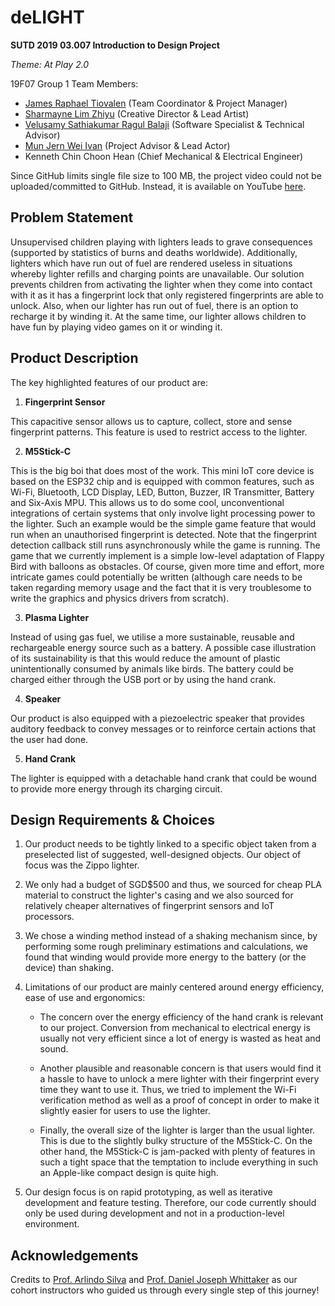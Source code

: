 # deLIGHT
**SUTD 2019 03.007 Introduction to Design Project**

_Theme: At Play 2.0_

19F07 Group 1 Team Members:
- [James Raphael Tiovalen](https://github.com/jamestiotio) (Team Coordinator & Project Manager)
- [Sharmayne Lim Zhiyu](https://github.com/sl194) (Creative Director & Lead Artist)
- [Velusamy Sathiakumar Ragul Balaji](https://github.com/ragulbalaji) (Software Specialist & Technical Advisor)
- [Mun Jern Wei Ivan](https://github.com/monkeychimpanzee) (Project Advisor & Lead Actor)
- Kenneth Chin Choon Hean (Chief Mechanical & Electrical Engineer)

Since GitHub limits single file size to 100 MB, the project video could not be uploaded/committed to GitHub. Instead, it is available on YouTube [here](https://youtu.be/HanKIdMyvy4).

## Problem Statement

Unsupervised children playing with lighters leads to grave consequences (supported by statistics of burns and deaths worldwide). Additionally, lighters which have run out of fuel are rendered useless in situations whereby lighter refills and charging points are unavailable. Our solution prevents children from activating the lighter when they come into contact with it as it has a fingerprint lock that only registered fingerprints are able to unlock. Also, when our lighter has run out of fuel, there is an option to recharge it by winding it. At the same time, our lighter allows children to have fun by playing video games on it or winding it.

## Product Description

The key highlighted features of our product are:

1. **Fingerprint Sensor**

This capacitive sensor allows us to capture, collect, store and sense fingerprint patterns. This feature is used to restrict access to the lighter.

2. **M5Stick-C**

This is the big boi that does most of the work. This mini IoT core device is based on the ESP32 chip and is equipped with common features, such as Wi-Fi, Bluetooth, LCD Display, LED, Button, Buzzer, IR Transmitter, Battery and Six-Axis MPU. This allows us to do some cool, unconventional integrations of certain systems that only involve light processing power to the lighter. Such an example would be the simple game feature that would run when an unauthorised fingerprint is detected. Note that the fingerprint detection callback still runs asynchronously while the game is running. The game that we currently implement is a simple low-level adaptation of Flappy Bird with balloons as obstacles. Of course, given more time and effort, more intricate games could potentially be written (although care needs to be taken regarding memory usage and the fact that it is very troublesome to write the graphics and physics drivers from scratch).

3. **Plasma Lighter**

Instead of using gas fuel, we utilise a more sustainable, reusable and rechargeable energy source such as a battery. A possible case illustration of its sustainability is that this would reduce the amount of plastic unintentionally consumed by animals like birds. The battery could be charged either through the USB port or by using the hand crank.

4. **Speaker**

Our product is also equipped with a piezoelectric speaker that provides auditory feedback to convey messages or to reinforce certain actions that the user had done.

5. **Hand Crank**

The lighter is equipped with a detachable hand crank that could be wound to provide more energy through its charging circuit.

## Design Requirements & Choices

1. Our product needs to be tightly linked to a specific object taken from a preselected list of suggested, well-designed objects. Our object of focus was the Zippo lighter.

2. We only had a budget of SGD$500 and thus, we sourced for cheap PLA material to construct the lighter's casing and we also sourced for relatively cheaper alternatives of fingerprint sensors and IoT processors.

3. We chose a winding method instead of a shaking mechanism since, by performing some rough preliminary estimations and calculations, we found that winding would provide more energy to the battery (or the device) than shaking.

4. Limitations of our product are mainly centered around energy efficiency, ease of use and ergonomics:

    - The concern over the energy efficiency of the hand crank is relevant to our project. Conversion from mechanical to electrical energy is usually not very efficient since a lot of energy is wasted as heat and sound.

    - Another plausible and reasonable concern is that users would find it a hassle to have to unlock a mere lighter with their fingerprint every time they want to use it. Thus, we tried to implement the Wi-Fi verification method as well as a proof of concept in order to make it slightly easier for users to use the lighter.

    - Finally, the overall size of the lighter is larger than the usual lighter. This is due to the slightly bulky structure of the M5Stick-C. On the other hand, the M5Stick-C is jam-packed with plenty of features in such a tight space that the temptation to include everything in such an Apple-like compact design is quite high.
    
5. Our design focus is on rapid prototyping, as well as iterative development and feature testing. Therefore, our code currently should only be used during development and not in a production-level environment.

## Acknowledgements

Credits to [Prof. Arlindo Silva](https://epd.sutd.edu.sg/people/faculty/arlindo-silva) and [Prof. Daniel Joseph Whittaker](https://asd.sutd.edu.sg/people/faculty/daniel-joseph-whittaker) as our cohort instructors who guided us through every single step of this journey!
